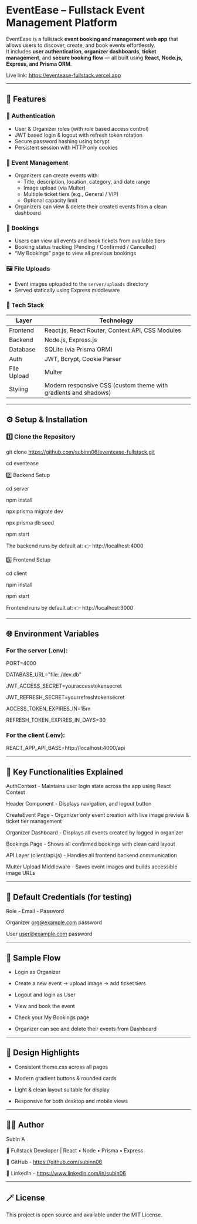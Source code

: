 # EventEase – Fullstack Event Management Platform

EventEase is a fullstack **event booking and management web app** that allows users to discover, create, and book events effortlessly.  
It includes **user authentication**, **organizer dashboards**, **ticket management**, and **secure booking flow** — all built using **React, Node.js, Express, and Prisma ORM**.

Live link: https://eventease-fullstack.vercel.app

---

## 🚀 Features

### 👥 Authentication
- User & Organizer roles (with role based access control)
- JWT based login & logout with refresh token rotation
- Secure password hashing using bcrypt
- Persistent session with HTTP only cookies

### 🎫 Event Management
- Organizers can create events with:
  - Title, description, location, category, and date range
  - Image upload (via Multer)
  - Multiple ticket tiers (e.g., General / VIP)
  - Optional capacity limit
- Organizers can view & delete their created events from a clean dashboard

### 🧾 Bookings
- Users can view all events and book tickets from available tiers
- Booking status tracking (Pending / Confirmed / Cancelled)
- “My Bookings” page to view all previous bookings

### 🖼️ File Uploads
- Event images uploaded to the `server/uploads` directory
- Served statically using Express middleware

### 🧠 Tech Stack

| Layer | Technology |
|-------|-------------|
| Frontend | React.js, React Router, Context API, CSS Modules |
| Backend | Node.js, Express.js |
| Database | SQLite (via Prisma ORM) |
| Auth | JWT, Bcrypt, Cookie Parser |
| File Upload | Multer |
| Styling | Modern responsive CSS (custom theme with gradients and shadows) |

---

## ⚙️ Setup & Installation

### 1️⃣ Clone the Repository

git clone https://github.com/subinn06/eventease-fullstack.git

cd eventease

2️⃣ Backend Setup

cd server

npm install

npx prisma migrate dev

npx prisma db seed

npm start

The backend runs by default at:
👉 http://localhost:4000

3️⃣ Frontend Setup

cd client

npm install

npm start

Frontend runs by default at:
👉 http://localhost:3000

---

## 🌐 Environment Variables

### For the server (.env):

PORT=4000

DATABASE_URL="file:./dev.db"

JWT_ACCESS_SECRET=youraccesstokensecret

JWT_REFRESH_SECRET=yourrefreshtokensecret

ACCESS_TOKEN_EXPIRES_IN=15m

REFRESH_TOKEN_EXPIRES_IN_DAYS=30

### For the client (.env):

REACT_APP_API_BASE=http://localhost:4000/api

---

## 🧩 Key Functionalities Explained

AuthContext	- Maintains user login state across the app using React Context

Header Component - Displays navigation, and logout button

CreateEvent Page - Organizer only event creation with live image preview & ticket tier management

Organizer Dashboard - Displays all events created by logged in organizer

Bookings Page - Shows all confirmed bookings with clean card layout

API Layer (client/api.js) - Handles all frontend backend communication

Multer Upload Middleware - Saves event images and builds accessible image URLs

---

## 🧠 Default Credentials (for testing)

Role   -   Email   -   Password

Organizer   org@example.com   password

User   user@example.com   password

---

## 🧾 Sample Flow

- Login as Organizer

- Create a new event → upload image → add ticket tiers

- Logout and login as User

- View and book the event

- Check your My Bookings page

- Organizer can see and delete their events from Dashboard

---

## 🎨 Design Highlights

- Consistent theme.css across all pages

- Modern gradient buttons & rounded cards

- Light & clean layout suitable for display

- Responsive for both desktop and mobile views

---

## 🧑‍💻 Author

Subin A

💼 Fullstack Developer | React • Node • Prisma • Express

🔗 GitHub - https://github.com/subinn06

🔗 LinkedIn - https://www.linkedin.com/in/subin06

---

## 🪄 License

This project is open source and available under the MIT License.